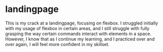 # landingpage

This is my crack at a landingpage, focusing on flexbox. I struggled initially with my usage of flexbox in certain areas, and I still struggle with fully grasping the way certain commands interact with elements in a space. However, I know that as I continue my learning, and I practiced over and over again, I will feel more confident in my skillset.